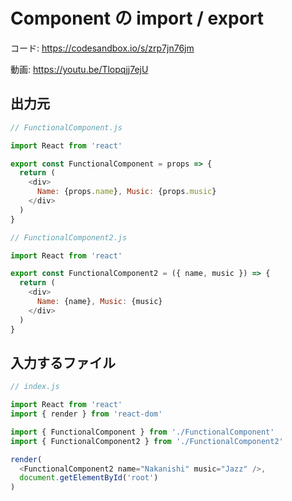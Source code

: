 # Component の import / export

コード: https://codesandbox.io/s/zrp7jn76jm

動画: https://youtu.be/Tlopqjj7ejU

## 出力元

```js
// FunctionalComponent.js

import React from 'react'

export const FunctionalComponent = props => {
  return (
    <div>
      Name: {props.name}, Music: {props.music}
    </div>
  )
}

```

```js
// FunctionalComponent2.js

import React from 'react'

export const FunctionalComponent2 = ({ name, music }) => {
  return (
    <div>
      Name: {name}, Music: {music}
    </div>
  )
}

```

## 入力するファイル

```js
// index.js

import React from 'react'
import { render } from 'react-dom'

import { FunctionalComponent } from './FunctionalComponent'
import { FunctionalComponent2 } from './FunctionalComponent2'

render(
  <FunctionalComponent2 name="Nakanishi" music="Jazz" />,
  document.getElementById('root')
)
```